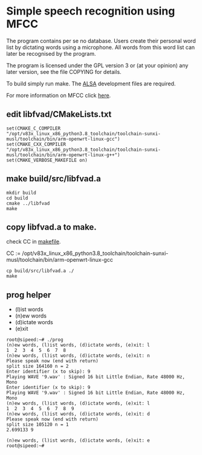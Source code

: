 Simple speech recognition using MFCC
====================================

The program contains per se no database. Users create their personal word list by dictating words using a microphone. All words from this word list can later be recognised by the program.

The program is licensed under the GPL version 3 or (at your opinion) any later version, see the file COPYING for details.

To build simply run make. The [ALSA](http://www.alsa-project.org/main/index.php/Main_Page) development files are required.

For more information on MFCC click [here](https://en.wikipedia.org/wiki/Mel-frequency_cepstrum).

## edit libfvad/CMakeLists.txt

```
set(CMAKE_C_COMPILER "/opt/v83x_linux_x86_python3.8_toolchain/toolchain-sunxi-musl/toolchain/bin/arm-openwrt-linux-gcc")
set(CMAKE_CXX_COMPILER "/opt/v83x_linux_x86_python3.8_toolchain/toolchain-sunxi-musl/toolchain/bin/arm-openwrt-linux-g++")
set(CMAKE_VERBOSE_MAKEFILE on)
```

## make build/src/libfvad.a

```
mkdir build
cd build
cmake ../libfvad
make
```

## copy libfvad.a to make.

check CC in [makefile](./makefile).

CC := /opt/v83x_linux_x86_python3.8_toolchain/toolchain-sunxi-musl/toolchain/bin/arm-openwrt-linux-gcc

```
cp build/src/libfvad.a ./
make
```

## prog helper

- (l)ist words
- (n)ew words
- (d)ictate words
- (e)xit

```
root@sipeed:~# ./prog
(n)ew words, (l)ist words, (d)ictate words, (e)xit: l
1  2  3  4  5  6  7  8
(n)ew words, (l)ist words, (d)ictate words, (e)xit: n
Please speak now (end with return)
split size 164160 n = 2
Enter identifier (x to skip): 9
Playing WAVE '9.wav' : Signed 16 bit Little Endian, Rate 48000 Hz, Mono
Enter identifier (x to skip): 9
Playing WAVE '9.wav' : Signed 16 bit Little Endian, Rate 48000 Hz, Mono
(n)ew words, (l)ist words, (d)ictate words, (e)xit: l
1  2  3  4  5  6  7  8  9
(n)ew words, (l)ist words, (d)ictate words, (e)xit: d
Please speak now (end with return)
split size 105120 n = 1
2.699133 9

(n)ew words, (l)ist words, (d)ictate words, (e)xit: e
root@sipeed:~#
```
